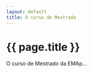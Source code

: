 ```yaml
---
layout: default
title: O curso de Mestrado
---
```


{{ page.title }}
================

O curso de Mestrado da EMAp...


